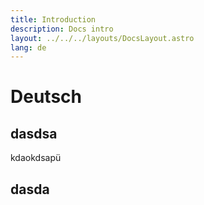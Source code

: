 ```yaml
---
title: Introduction
description: Docs intro
layout: ../../../layouts/DocsLayout.astro
lang: de
---
```


# Deutsch


## dasdsa

kdaokdsapü
## dasda
